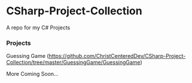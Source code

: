 # CSharp-Project-Collection
A repo for my C# Projects


### Projects
Guessing Game (https://github.com/ChristCenteredDev/CSharp-Project-Collection/tree/master/GuessingGame/GuessingGame)

More Coming Soon...
